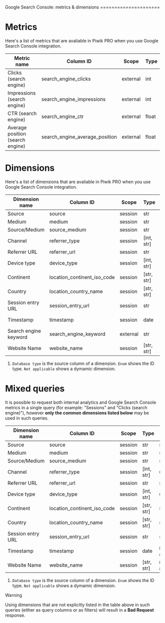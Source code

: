 Google Search Console: metrics & dimensions =====================

# Metrics

Here's a list of metrics that are avaliable in Piwik PRO when you use
Google Search Console integration.

| Metric name                      | Column ID                         | Scope    | Type  |
| -------------------------------- | --------------------------------- | -------- | ----- |
| Clicks (search engine)           | search\_engine\_clicks            | external | int   |
| Impressions (search engine)      | search\_engine\_impressions       | external | int   |
| CTR (search engine)              | search\_engine\_ctr               | external | float |
| Average position (search engine) | search\_engine\_average\_position | external | float |

# Dimensions

Here's a list of dimensions that are avaliable in Piwik PRO when you use
Google Search Console integration.

| Dimension name        | Column ID                      | Scope    | Type         | Database type (1) | Nullable | Notes                                                                                    |
| --------------------- | ------------------------------ | -------- | ------------ | ----------------- | -------- | ---------------------------------------------------------------------------------------- |
| Source                | source                         | session  | str          | string            | False    |                                                                                          |
| Medium                | medium                         | session  | str          | string            | False    |                                                                                          |
| Source/Medium         | source\_medium                 | session  | str          | string            | False    |                                                                                          |
| Channel               | referrer\_type                 | session  | \[int, str\] | uint8             | False    | `referrer_type.json </_static/json/enum/referrer_type.json>`                             |
| Referrer URL          | referrer\_url                  | session  | str          | string            | False    |                                                                                          |
| Device type           | device\_type                   | session  | \[int, str\] | uint8             | True     | `device_type.json </_static/json/enum/device_type.json>`                                 |
| Continent             | location\_continent\_iso\_code | session  | \[str, str\] | string(2)         | True     | `location_continent_iso_code.json </_static/json/enum/location_continent_iso_code.json>` |
| Country               | location\_country\_name        | session  | \[str, str\] | string            | True     | ISO 3166-2 codes (e.g. "PL")                                                             |
| Session entry URL     | session\_entry\_url            | session  | str          | string            | False    |                                                                                          |
| Timestamp             | timestamp                      | session  | date         | not applicable    | False    | by default in Raw data API                                                               |
| Search engine keyword | search\_engine\_keyword        | external | str          | string            | False    | not available in Raw data API                                                            |
| Website Name          | website\_name                  | session  | \[str, str\] | not applicable    | False    | website UUID                                                                             |

1.  `Database type` is the source column of a dimension. `Enum` shows
    the ID type. `Not applicable` shows a dymamic dimension.

# Mixed queries

It is possible to request both internal analytics and Google Search
Console metrics in a single query (for example: "Sessions" and "Clicks
(search engine)"), however **only the common dimensions listed below**
may be used in such queries.

| Dimension name    | Column ID                      | Scope   | Type         | Database type (1) | Nullable | Notes                                                                                    |
| ----------------- | ------------------------------ | ------- | ------------ | ----------------- | -------- | ---------------------------------------------------------------------------------------- |
| Source            | source                         | session | str          | string            | False    |                                                                                          |
| Medium            | medium                         | session | str          | string            | False    |                                                                                          |
| Source/Medium     | source\_medium                 | session | str          | string            | False    |                                                                                          |
| Channel           | referrer\_type                 | session | \[int, str\] | uint8             | False    | `referrer_type.json </_static/json/enum/referrer_type.json>`                             |
| Referrer URL      | referrer\_url                  | session | str          | string            | False    |                                                                                          |
| Device type       | device\_type                   | session | \[int, str\] | uint8             | True     | `device_type.json </_static/json/enum/device_type.json>`                                 |
| Continent         | location\_continent\_iso\_code | session | \[str, str\] | string(2)         | True     | `location_continent_iso_code.json </_static/json/enum/location_continent_iso_code.json>` |
| Country           | location\_country\_name        | session | \[str, str\] | string            | True     | ISO 3166-2 codes (e.g. "PL")                                                             |
| Session entry URL | session\_entry\_url            | session | str          | string            | False    |                                                                                          |
| Timestamp         | timestamp                      | session | date         | not applicable    | False    | by default in Raw data API                                                               |
| Website Name      | website\_name                  | session | \[str, str\] | not applicable    | False    | website UUID                                                                             |

1.  `Database type` is the source column of a dimension. `Enum` shows
    the ID type. `Not applicable` shows a dymamic dimension.

<div class="warning">

<div class="title">

Warning

</div>

Using dimensions that are not explicitly listed in the table above in
such queries (either as query columns or as filters) will result in a
**Bad Request** response.

</div>
